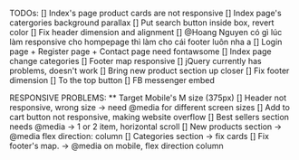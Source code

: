 TODOs:
[] Index's page product cards are not responsive
[] Index page's catergories background parallax
[] Put search button inside box, revert color
[] Fix header dimension and alignment
[] @Hoang Nguyen có gì lúc làm responsive cho hompepage thì làm cho cái footer luôn nha a
[] Login page + Register page + Contact page need fontawsome
[] Index page change categories
[] Footer map responsive
[] jQuery currently has problems, doesn't work
[] Bring new product section up closer
[] Fix footer dimension
[] To the top button
[] FB messenger embed


RESPONSIVE PROBLEMS:
** Target Mobile's M size (375px)
[] Header not responsive, wrong size -> need @media for different screen sizes
[] Add to cart button not responsive, making website overflow
[] Best sellers section needs @media -> 1 or 2 item, horizontal scroll
[] New products section -> @media flex direction: column
[] Categories section -> fix cards
[] Fix footer's map. -> @media on mobile, flex direction column
